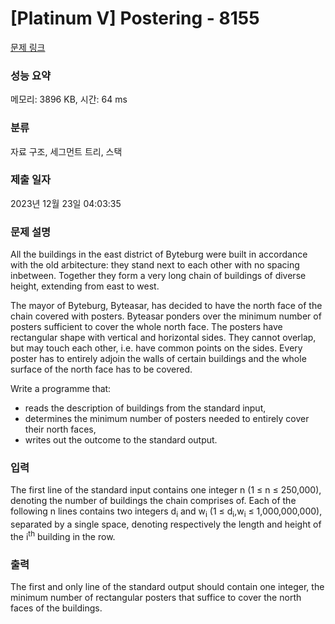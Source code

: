 # [Platinum V] Postering - 8155 

[문제 링크](https://www.acmicpc.net/problem/8155) 

### 성능 요약

메모리: 3896 KB, 시간: 64 ms

### 분류

자료 구조, 세그먼트 트리, 스택

### 제출 일자

2023년 12월 23일 04:03:35

### 문제 설명

<p>All the buildings in the east district of Byteburg were built in accordance with the old arbitecture: they stand next to each other with no spacing inbetween. Together they form a very long chain of buildings of diverse height, extending from east to west.</p>

<p>The mayor of Byteburg, Byteasar, has decided to have the north face of the chain covered with posters. Byteasar ponders over the minimum number of posters sufficient to cover the whole north face. The posters have rectangular shape with vertical and horizontal sides. They cannot overlap, but may touch each other, i.e. have common points on the sides. Every poster has to entirely adjoin the walls of certain buildings and the whole surface of the north face has to be covered.</p>

<p>
Write a programme that:</p>

<ul>
	<li>reads the description of buildings from the standard input,</li>
	<li>determines the minimum number of posters needed to entirely cover their north faces,</li>
	<li>writes out the outcome to the standard output.</li>
</ul>

### 입력 

 <p>The first line of the standard input contains one integer n (1 ≤ n ≤ 250,000), denoting the number of buildings the chain comprises of. Each of the following n lines contains two integers d<sub>i</sub> and w<sub>i</sub> (1 ≤ d<sub>i</sub>,w<sub>i</sub> ≤ 1,000,000,000), separated by a single space, denoting respectively the length and height of the i<sup>th</sup> building in the row.</p>

### 출력 

 <p>The first and only line of the standard output should contain one integer, the minimum number of rectangular posters that suffice to cover the north faces of the buildings.</p>

<p> </p>

